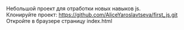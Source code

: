 Небольшой проект для отработки новых навыков js.</br>
Клонируйте проект: https://github.com/AliceYaroslavtseva/first_js.git</br>
Откройте в браузере страницу index.html</br>

